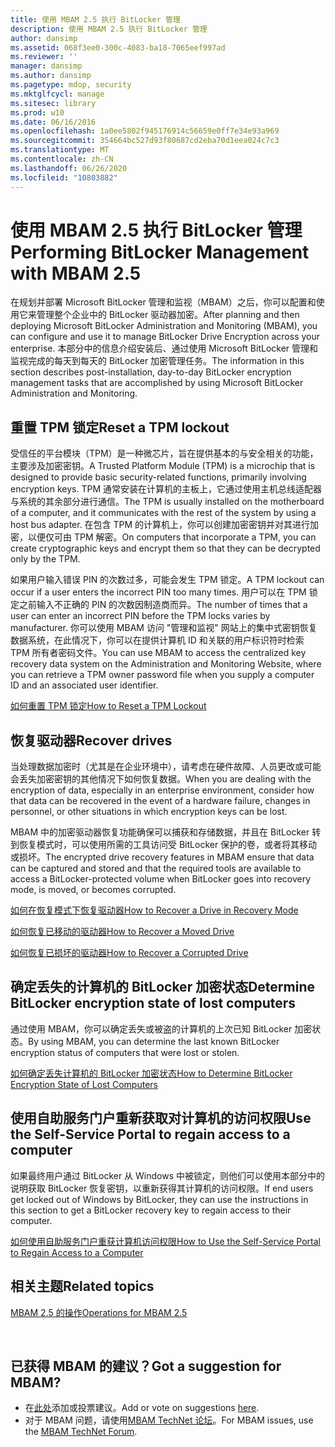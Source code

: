 ```yaml
---
title: 使用 MBAM 2.5 执行 BitLocker 管理
description: 使用 MBAM 2.5 执行 BitLocker 管理
author: dansimp
ms.assetid: 068f3ee0-300c-4083-ba18-7065eef997ad
ms.reviewer: ''
manager: dansimp
ms.author: dansimp
ms.pagetype: mdop, security
ms.mktglfcycl: manage
ms.sitesec: library
ms.prod: w10
ms.date: 06/16/2016
ms.openlocfilehash: 1a0ee5802f945176914c56659e0ff7e34e93a969
ms.sourcegitcommit: 354664bc527d93f80687cd2eba70d1eea024c7c3
ms.translationtype: MT
ms.contentlocale: zh-CN
ms.lasthandoff: 06/26/2020
ms.locfileid: "10803882"
---
```

# <span data-ttu-id="fe7e5-103">使用 MBAM 2.5 执行 BitLocker 管理</span><span class="sxs-lookup"><span data-stu-id="fe7e5-103">Performing BitLocker Management with MBAM 2.5</span></span>


<span data-ttu-id="fe7e5-104">在规划并部署 Microsoft BitLocker 管理和监视（MBAM）之后，你可以配置和使用它来管理整个企业中的 BitLocker 驱动器加密。</span><span class="sxs-lookup"><span data-stu-id="fe7e5-104">After planning and then deploying Microsoft BitLocker Administration and Monitoring (MBAM), you can configure and use it to manage BitLocker Drive Encryption across your enterprise.</span></span> <span data-ttu-id="fe7e5-105">本部分中的信息介绍安装后、通过使用 Microsoft BitLocker 管理和监视完成的每天到每天的 BitLocker 加密管理任务。</span><span class="sxs-lookup"><span data-stu-id="fe7e5-105">The information in this section describes post-installation, day-to-day BitLocker encryption management tasks that are accomplished by using Microsoft BitLocker Administration and Monitoring.</span></span>

## <span data-ttu-id="fe7e5-106">重置 TPM 锁定</span><span class="sxs-lookup"><span data-stu-id="fe7e5-106">Reset a TPM lockout</span></span>


<span data-ttu-id="fe7e5-107">受信任的平台模块（TPM）是一种微芯片，旨在提供基本的与安全相关的功能，主要涉及加密密钥。</span><span class="sxs-lookup"><span data-stu-id="fe7e5-107">A Trusted Platform Module (TPM) is a microchip that is designed to provide basic security-related functions, primarily involving encryption keys.</span></span> <span data-ttu-id="fe7e5-108">TPM 通常安装在计算机的主板上，它通过使用主机总线适配器与系统的其余部分进行通信。</span><span class="sxs-lookup"><span data-stu-id="fe7e5-108">The TPM is usually installed on the motherboard of a computer, and it communicates with the rest of the system by using a host bus adapter.</span></span> <span data-ttu-id="fe7e5-109">在包含 TPM 的计算机上，你可以创建加密密钥并对其进行加密，以便仅可由 TPM 解密。</span><span class="sxs-lookup"><span data-stu-id="fe7e5-109">On computers that incorporate a TPM, you can create cryptographic keys and encrypt them so that they can be decrypted only by the TPM.</span></span>

<span data-ttu-id="fe7e5-110">如果用户输入错误 PIN 的次数过多，可能会发生 TPM 锁定。</span><span class="sxs-lookup"><span data-stu-id="fe7e5-110">A TPM lockout can occur if a user enters the incorrect PIN too many times.</span></span> <span data-ttu-id="fe7e5-111">用户可以在 TPM 锁定之前输入不正确的 PIN 的次数因制造商而异。</span><span class="sxs-lookup"><span data-stu-id="fe7e5-111">The number of times that a user can enter an incorrect PIN before the TPM locks varies by manufacturer.</span></span> <span data-ttu-id="fe7e5-112">你可以使用 MBAM 访问 "管理和监视" 网站上的集中式密钥恢复数据系统，在此情况下，你可以在提供计算机 ID 和关联的用户标识符时检索 TPM 所有者密码文件。</span><span class="sxs-lookup"><span data-stu-id="fe7e5-112">You can use MBAM to access the centralized key recovery data system on the Administration and Monitoring Website, where you can retrieve a TPM owner password file when you supply a computer ID and an associated user identifier.</span></span>

[<span data-ttu-id="fe7e5-113">如何重置 TPM 锁定</span><span class="sxs-lookup"><span data-stu-id="fe7e5-113">How to Reset a TPM Lockout</span></span>](how-to-reset-a-tpm-lockout-mbam-25.md)

## <span data-ttu-id="fe7e5-114">恢复驱动器</span><span class="sxs-lookup"><span data-stu-id="fe7e5-114">Recover drives</span></span>


<span data-ttu-id="fe7e5-115">当处理数据加密时（尤其是在企业环境中），请考虑在硬件故障、人员更改或可能会丢失加密密钥的其他情况下如何恢复数据。</span><span class="sxs-lookup"><span data-stu-id="fe7e5-115">When you are dealing with the encryption of data, especially in an enterprise environment, consider how that data can be recovered in the event of a hardware failure, changes in personnel, or other situations in which encryption keys can be lost.</span></span>

<span data-ttu-id="fe7e5-116">MBAM 中的加密驱动器恢复功能确保可以捕获和存储数据，并且在 BitLocker 转到恢复模式时，可以使用所需的工具访问受 BitLocker 保护的卷，或者将其移动或损坏。</span><span class="sxs-lookup"><span data-stu-id="fe7e5-116">The encrypted drive recovery features in MBAM ensure that data can be captured and stored and that the required tools are available to access a BitLocker-protected volume when BitLocker goes into recovery mode, is moved, or becomes corrupted.</span></span>

[<span data-ttu-id="fe7e5-117">如何在恢复模式下恢复驱动器</span><span class="sxs-lookup"><span data-stu-id="fe7e5-117">How to Recover a Drive in Recovery Mode</span></span>](how-to-recover-a-drive-in-recovery-mode-mbam-25.md)

[<span data-ttu-id="fe7e5-118">如何恢复已移动的驱动器</span><span class="sxs-lookup"><span data-stu-id="fe7e5-118">How to Recover a Moved Drive</span></span>](how-to-recover-a-moved-drive-mbam-25.md)

[<span data-ttu-id="fe7e5-119">如何恢复已损坏的驱动器</span><span class="sxs-lookup"><span data-stu-id="fe7e5-119">How to Recover a Corrupted Drive</span></span>](how-to-recover-a-corrupted-drive-mbam-25.md)

## <span data-ttu-id="fe7e5-120">确定丢失的计算机的 BitLocker 加密状态</span><span class="sxs-lookup"><span data-stu-id="fe7e5-120">Determine BitLocker encryption state of lost computers</span></span>


<span data-ttu-id="fe7e5-121">通过使用 MBAM，你可以确定丢失或被盗的计算机的上次已知 BitLocker 加密状态。</span><span class="sxs-lookup"><span data-stu-id="fe7e5-121">By using MBAM, you can determine the last known BitLocker encryption status of computers that were lost or stolen.</span></span>

[<span data-ttu-id="fe7e5-122">如何确定丢失计算机的 BitLocker 加密状态</span><span class="sxs-lookup"><span data-stu-id="fe7e5-122">How to Determine BitLocker Encryption State of Lost Computers</span></span>](how-to-determine-bitlocker-encryption-state-of-lost-computers-mbam-25.md)

## <span data-ttu-id="fe7e5-123">使用自助服务门户重新获取对计算机的访问权限</span><span class="sxs-lookup"><span data-stu-id="fe7e5-123">Use the Self-Service Portal to regain access to a computer</span></span>


<span data-ttu-id="fe7e5-124">如果最终用户通过 BitLocker 从 Windows 中被锁定，则他们可以使用本部分中的说明获取 BitLocker 恢复密钥，以重新获得其计算机的访问权限。</span><span class="sxs-lookup"><span data-stu-id="fe7e5-124">If end users get locked out of Windows by BitLocker, they can use the instructions in this section to get a BitLocker recovery key to regain access to their computer.</span></span>

[<span data-ttu-id="fe7e5-125">如何使用自助服务门户重获计算机访问权限</span><span class="sxs-lookup"><span data-stu-id="fe7e5-125">How to Use the Self-Service Portal to Regain Access to a Computer</span></span>](how-to-use-the-self-service-portal-to-regain-access-to-a-computer-mbam-25.md)



## <span data-ttu-id="fe7e5-126">相关主题</span><span class="sxs-lookup"><span data-stu-id="fe7e5-126">Related topics</span></span>


[<span data-ttu-id="fe7e5-127">MBAM 2.5 的操作</span><span class="sxs-lookup"><span data-stu-id="fe7e5-127">Operations for MBAM 2.5</span></span>](operations-for-mbam-25.md)

 

## <span data-ttu-id="fe7e5-128">已获得 MBAM 的建议？</span><span class="sxs-lookup"><span data-stu-id="fe7e5-128">Got a suggestion for MBAM?</span></span>
- <span data-ttu-id="fe7e5-129">在[此处](http://mbam.uservoice.com/forums/268571-microsoft-bitlocker-administration-and-monitoring)添加或投票建议。</span><span class="sxs-lookup"><span data-stu-id="fe7e5-129">Add or vote on suggestions [here](http://mbam.uservoice.com/forums/268571-microsoft-bitlocker-administration-and-monitoring).</span></span> 
- <span data-ttu-id="fe7e5-130">对于 MBAM 问题，请使用[MBAM TechNet 论坛](https://social.technet.microsoft.com/Forums/home?forum=mdopmbam)。</span><span class="sxs-lookup"><span data-stu-id="fe7e5-130">For MBAM issues, use the [MBAM TechNet Forum](https://social.technet.microsoft.com/Forums/home?forum=mdopmbam).</span></span> 





